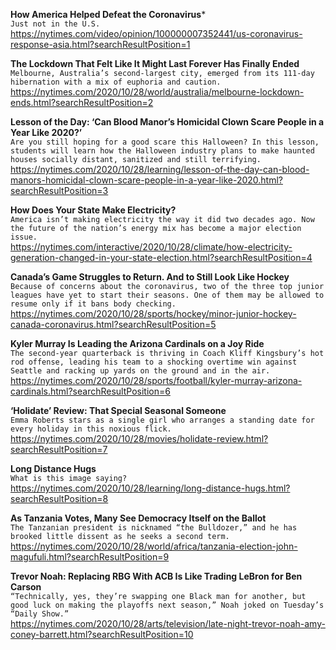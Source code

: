 **How America Helped Defeat the Coronavirus***\
`Just not in the U.S.`\
https://nytimes.com/video/opinion/100000007352441/us-coronavirus-response-asia.html?searchResultPosition=1

**The Lockdown That Felt Like It Might Last Forever Has Finally Ended**\
`Melbourne, Australia’s second-largest city, emerged from its 111-day hibernation with a mix of euphoria and caution.`\
https://nytimes.com/2020/10/28/world/australia/melbourne-lockdown-ends.html?searchResultPosition=2

**Lesson of the Day: ‘Can Blood Manor’s Homicidal Clown Scare People in a Year Like 2020?’**\
`Are you still hoping for a good scare this Halloween? In this lesson, students will learn how the Halloween industry plans to make haunted houses socially distant, sanitized and still terrifying.`\
https://nytimes.com/2020/10/28/learning/lesson-of-the-day-can-blood-manors-homicidal-clown-scare-people-in-a-year-like-2020.html?searchResultPosition=3

**How Does Your State Make Electricity?**\
`America isn’t making electricity the way it did two decades ago. Now the future of the nation’s energy mix has become a major election issue.`\
https://nytimes.com/interactive/2020/10/28/climate/how-electricity-generation-changed-in-your-state-election.html?searchResultPosition=4

**Canada’s Game Struggles to Return. And to Still Look Like Hockey**\
`Because of concerns about the coronavirus, two of the three top junior leagues have yet to start their seasons. One of them may be allowed to resume only if it bans body checking.`\
https://nytimes.com/2020/10/28/sports/hockey/minor-junior-hockey-canada-coronavirus.html?searchResultPosition=5

**Kyler Murray Is Leading the Arizona Cardinals on a Joy Ride**\
`The second-year quarterback is thriving in Coach Kliff Kingsbury’s hot rod offense, leading his team to a shocking overtime win against Seattle and racking up yards on the ground and in the air.`\
https://nytimes.com/2020/10/28/sports/football/kyler-murray-arizona-cardinals.html?searchResultPosition=6

**‘Holidate’ Review: That Special Seasonal Someone**\
`Emma Roberts stars as a single girl who arranges a standing date for every holiday in this noxious flick.`\
https://nytimes.com/2020/10/28/movies/holidate-review.html?searchResultPosition=7

**Long Distance Hugs**\
`What is this image saying?`\
https://nytimes.com/2020/10/28/learning/long-distance-hugs.html?searchResultPosition=8

**As Tanzania Votes, Many See Democracy Itself on the Ballot**\
`The Tanzanian president is nicknamed “the Bulldozer,” and he has brooked little dissent as he seeks a second term.`\
https://nytimes.com/2020/10/28/world/africa/tanzania-election-john-magufuli.html?searchResultPosition=9

**Trevor Noah: Replacing RBG With ACB Is Like Trading LeBron for Ben Carson**\
`“Technically, yes, they’re swapping one Black man for another, but good luck on making the playoffs next season,” Noah joked on Tuesday’s “Daily Show.”`\
https://nytimes.com/2020/10/28/arts/television/late-night-trevor-noah-amy-coney-barrett.html?searchResultPosition=10

